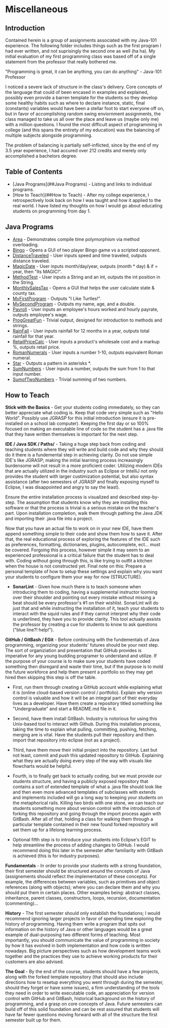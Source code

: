 # Miscellaneous
## Introduction
Contained herein is a group of assignments associated with my Java-101 experience. The following folder includes things such as the first program I had ever written, and not suprisingly the second one as well (ha ha). My initial evaluation of my first programming class was based off of a single statement from the professor that really bothered me.

"Programming is great, it can be anything, you can do anything" - Java-101 Professor

I noticed a severe lack of structure in the class's delivery. Core concepts of the language that could of been encased in examples and explained, possibly even provide a barren template for the students so they develop some healthy habits such as where to declare instance, static, final (constants) variables would have been a stellar foot to start everyone off on, but in favor of accomplishing random swing enviornment assignments, the class managed to take us all over the place and leave us (maybe only me) with a million questions. I found the most difficult aspect of programming in college (and this spans the entirety of my education) was the balancing of multiple subjects alongside programming.

The problem of balancing is partially self-inflicted, since by the end of my 3.5 year experience, I had accured over 212 credits and merely only accomplished a bachelors degree.

## Table of Contents
* [Java Programs](##Java Programs) - Listing and links to individual programs.
* [How to Teach](##How to Teach) - After my college experience, I retrospectively look back on how I was taught and how it applied to the real world. I have listed my thoughts on how I would go about educating students on programming from day 1.

## Java Programs
* [Area](https://github.com/Spades86/Undergraduate/blob/master/Java/Java-1/Miscellaneous/src/miscellaneous/Area.java) - Demonstrates compile time polymorphism via method overloading.
* [Bingo](https://github.com/Spades86/Undergraduate/blob/master/Java/Java-1/Miscellaneous/src/miscellaneous/Bingo.java) - Opens a GUI of two player Bingo game vs a scripted opponent.
* [DistanceTraveled](https://github.com/Spades86/Undergraduate/blob/master/Java/Java-1/Miscellaneous/src/miscellaneous/DistanceTraveled.java) - User inputs speed and time traveled, outputs distance traveled. 
* [MagicDate](https://github.com/Spades86/Undergraduate/blob/master/Java/Java-1/Miscellaneous/src/miscellaneous/MagicDate.java) - User inputs month/day/year, outputs (month * day) & if = year, then "Its MAGIC!".
* [MethodTest](https://github.com/Spades86/Undergraduate/blob/master/Java/Java-1/Miscellaneous/src/miscellaneous/MethodTest.java) - User inputs a String and an int, outputs the int position in the String.
* [MonthlySalesTax](https://github.com/Spades86/Undergraduate/blob/master/Java/Java-1/Miscellaneous/src/miscellaneous/MonthlySalesTax.java) - Opens a GUI that helps the user calculate state & county tax.
* [MyFirstProgram](https://github.com/Spades86/Undergraduate/blob/master/Java/Java-1/Miscellaneous/src/miscellaneous/MyFristProgram.java) - Outputs "I Like Turtles!".
* [MySecondProgram](https://github.com/Spades86/Undergraduate/blob/master/Java/Java-1/Miscellaneous/src/miscellaneous/MySecondProgram.java) - Outputs my name, age, and a double.
* [Payroll](https://github.com/Spades86/Undergraduate/blob/master/Java/Java-1/Miscellaneous/src/miscellaneous/Payroll.java) - User inputs an employee's hours worked and hourly payrate, outputs employee's wage.
* [ProgGreatFun](https://github.com/Spades86/Undergraduate/blob/master/Java/Java-1/Miscellaneous/src/miscellaneous/ProgGreatFun.java) - Trivial output, designed for introduction to methods and strings.
* [RainFall](https://github.com/Spades86/Undergraduate/blob/master/Java/Java-1/Miscellaneous/src/miscellaneous/Rainfall.java) - User inputs rainfall for 12 months in a year, outputs total rainfall for that year.
* [RetailPriceCalc](https://github.com/Spades86/Undergraduate/blob/master/Java/Java-1/Miscellaneous/src/miscellaneous/RetailPriceCalc.java) - User inputs a product's wholesale cost and a markup %, outputs retail price.
* [RomanNumerals](https://github.com/Spades86/Undergraduate/blob/master/Java/Java-1/Miscellaneous/src/miscellaneous/Star.java) - User inputs a number 1-10, outputs equivalent Roman numeral.
* [Star](https://github.com/Spades86/Undergraduate/blob/master/Java/Java-1/Miscellaneous/src/miscellaneous/Star.java) - Outputs a pattern in asterisks *.
* [SumNumbers](https://github.com/Spades86/Undergraduate/blob/master/Java/Java-1/Miscellaneous/src/miscellaneous/SumNumbers.java) - User inputs a number, outputs the sum from 1 to that input number.
* [SumofTwoNumbers](https://github.com/Spades86/Undergraduate/blob/master/Java/Java-1/Miscellaneous/src/miscellaneous/SumofTwoNumbers.java) - Trivial summing of two numbers.

## How to Teach
<b>Stick with the Basics</b> - Get your students coding immediately, so they can better appreciate what coding is. Keep that code very simple such as "Hello World". Possibly use JGRASP for this initial introduction (ensure it is pre-installed on a school lab  computer). Keeping the first day or so 100% focused on making an executable line of code so the student has a .java file that they have written themselves is important for the next step.

<b>IDE / Java SDK / Paths/</b> - Taking a huge step back from coding and teaching students where they will write and build code and why they should do it there is a fundemental step in achieving clarity. Do not use simple IDE's like JGRASP; making the initial learning process increasingly burdensome will not result in a more proficient coder. Utilizing modern IDEs that are actually utilized in the industry such as Eclipse or IntelliJ not only provides the student with larger custimization potential, but also syntax assistance (after two semesters of JGRASP and finally exposing myself to Eclipse, I was disappointed and angry to say the least).

Ensure the entire installation process is visualized and described step-by-step. The assumption that students know why they are installing this software or that the process is trivial is a serious mistake on the teacher's part. Upon installation completion, walk them through pathing the Java JDK and importing their .java file into a project.

Now that you have an actual file to work on in your new IDE, have them append something simple to their code and show them how to save it. After that, the real educational process of exploring the features of the IDE such as preferences, formatting, dictionaries, plugins, autocomplete, ect... must be covered. Forgoing this process, however simple it may seem to an experienced professional is a critical failure that the student has to deal with. Coding without going through this, is like trying to outfit a kitchen when the house is not constructed yet. Final note on this: Prepare a personal template of how to setup these settings and explain why you want your students to configure them your way for now (STRUCTURE).

 * <b>SonarLint</b> - Given how much there is to teach someone when introducing them to coding, having a supplemental instructor looming over their shoulder and pointing out every mistake without missing a beat should be every professor's #1 on their wishlist. SonarLint will do just that and while instructing the installation of it, teach your students to interact with the squid rules and if they cannot interpret why their code is underlined, they have you to provide clarity. This tool actually assists the professor by creating a cue for students to know to ask questions ("blue line?! help!").

<b>GitHub / GitBash / EGit</b> - Before continuing with the fundementals of Java programming, organizing your students' futures should be your next step. The sort of organiziation and presentation that GitHub provides is imperative for any young budding programer to understand and utilize. If the purpose of your course is to make sure your students have coded something then disregard and waste their time, but if the purpose is to mold the future workforce and help them present a portfolio so they may get hired then skipping this step is off the table.

 * First, run them through creating a GitHub account while explaining what it is (online cloud-based version control / portfolio). Explain why version control is valuable and how it will be an integral part of their everyday lives as a developer. Have them create a repository titled something like "Undergraduate" and start a README.md file in it.

 * Second, have them install GitBash. Industry is notorious for using this Unix-based tool to interact with Github. During this installation process, taking the time to explain what pulling, committing, pushing, fetching, merging are is vital. Have the students pull their repository and then import that repository into eclipse (not as a project). 

 * Third, have them move their initial project into the repository. Last but not least, commit and push this updated repository to GitHub. Explaining what they are actually doing every step of the way with visuals like flowcharts would be helpful.

 * Fourth, is to finally get back to actually coding, but we must provide our students structure, and having a publicly exposed repository that contains a sort of extended template of what a .java file should look like and then even more advanced templates of subclasses with extends and implements included will go a long way to keeping your students on the metaphorical rails. Killing two birds with one stone, we can teach our students something more about version control with the introduction of forking this repository and going through the import process again with GitBash. After all of that, holding a class for walking them through a particular template contained in their new found forked repository will set them up for a lifelong learning process. 

 * Optional fifth step is to introduce your students into Eclipse's EGIT to help streamline the process of adding changes to GitHub. I would recommend doing this later in the semester after familiarity with GitBash is achieved (this is for industry purposes).

<b>Fundamentals</b> - In order to provide your students with a strong foundation, their first semester should be structured around the concepts of Java (assignements should reflect the implementation of these concepts). For example, the differences between variables, such as primitives and object references (along with objects); where you can declare them and why you should put them in certain places. Other examples being: abstract classes, inheritance, parent classes, constructors, loops, recursion, documentation (commenting)...

<b>History</b> - The first semester should only establish the foundations; I would recommend ignoring larger projects in favor of spending time exploring the history of programming. Having them write a program that spits out information on the history of Java or other languages would be a great example of dual-purposing two different forms of teaching. Most importantly, you should communicate the value of programming in society by how it has evolved in both implementation and how code is written nowadays. Big picture perspectives such as how development teams work together and the practices they use to achieve working products for their customers are also advised. 

<b>The Goal</b> - By the end of the course, students should have a few projects, along with the forked template repository (that should also include directions how to resetup everything you went through during the semester, should they forget or have some issues), a firm understanding of the tools they need in order to write executable code, an appreciation for version control with GitHub and GitBash, historical background on the history of programming, and a grasp on core concepts of Java. Future semesters can build off of this solid foundation and can be rest assured that students will have far fewer questions moving forward with all of the structure the first semester built up for them.
